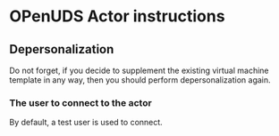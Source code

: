 # OPenUDS Actor instructions

## Depersonalization

Do not forget, if you decide to supplement the existing virtual machine template in any way, then you should perform depersonalization again.

### The user to connect to the actor

By default, a test user is used to connect.